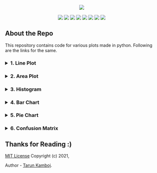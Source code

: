 <p align="center">
	<img height="300px" src="https://socialify.git.ci/Tarun-Kamboj/Data_Visualization_with_Python/image?font=Inter&language=1&logo=https%3A%2F%2Favatars.githubusercontent.com%2Fu%2F56023742%3Fv%3D4&owner=1&pattern=Formal%20Invitation&theme=Dark">
</p>
<p align="center">
	<img src="https://img.shields.io/github/repo-size/Tarun-Kamboj/Data_Visualization_with_Python?style=for-the-badge&color=fbff7d">
	<img src="https://img.shields.io/badge/Completed-No-ff2b32?style=for-the-badge">
	<img src="https://img.shields.io/badge/Maintained-Yes-0bd44a?style=for-the-badge">
	<a href="LICENSE"><img src="https://img.shields.io/badge/License-MIT-5462ff?style=for-the-badge"></a>
	<img src="https://img.shields.io/badge/Contributions-Welcome-a92ff5?style=for-the-badge">
	<a href="#"><img src="https://img.shields.io/badge/deployment-Na-573bd4?style=for-the-badge"></a>
	<img src="https://img.shields.io/badge/IDE-jupyter-ff7a05?style=for-the-badge&logo=Jupyter">
	<img src="https://img.shields.io/badge/language-python-3776AB?style=for-the-badge&logo=Python">
</p>

## About the Repo

This repository contains code for various plots made in python. Following are the links for the same.

<h3><details>
	<summary>1. Line Plot</summary>
	<table>
		<th><a href="Code/Line%20Plot">Visit Directory ↗</a></th>
		<th><img width="500px" src="Code/Line%20Plot/img.png"></th>
	</table>
</details></h3>
<h3><details>
	<summary>2. Area Plot</summary>
	<table>
		<th><a href="Code/Area%20Plot">Visit Directory ↗</a></th>
		<th><img width="500px" src="Code/Area%20Plot/img.png"></th>
	</table>
</details></h3>
<h3><details>
	<summary>3. Histogram</summary>
	<table>
		<th><a href="Code/Histogram">Visit Directory ↗</a></th>
		<th><img width="500px" src="Code/Histogram/img.png"></th>
	</table>
</details></h3>
<h3><details>
	<summary>4. Bar Chart</summary>
	<table>
		<th><a href="Code/Bar%20Chart">Visit Directory ↗</a></th>
		<th><img width="500px" src="Code/Bar%20Chart/img.png"></th>
	</table>
</details></h3>
<h3><details>
	<summary>5. Pie Chart</summary>
	<table>
		<th><a href="Code/Pie%20Chart">Visit Directory ↗</a></th>
		<th><img width="500px" src="Code/Pie%20Chart/img.png"></th>
	</table>
</details></h3>
<h3><details>
	<summary>6. Confusion Matrix</summary>
	<table>
		<th><a href="Code/Confusion%20Matrix">Visit Directory ↗</a></th>
		<th><img width="500px" src="Code/Confusion%20Matrix/img.png"></th>
	</table>
</details></h3>


## Thanks for Reading :)

[MIT License](LICENSE) Copyright (c) 2021, 

Author - [Tarun Kamboj](https://github.com/Tarun-Kamboj).